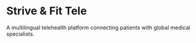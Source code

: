 # Strive & Fit Tele
A multilingual telehealth platform connecting patients with global medical specialists.
